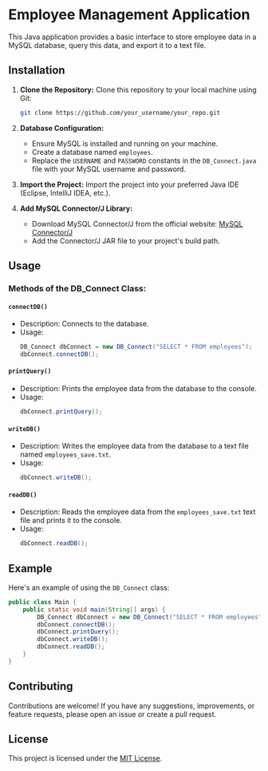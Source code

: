 # Employee Management Application

This Java application provides a basic interface to store employee data in a MySQL database, query this data, and export it to a text file.

## Installation

1. **Clone the Repository:** Clone this repository to your local machine using Git:

   ```bash
   git clone https://github.com/your_username/your_repo.git
   ```

2. **Database Configuration:**
    - Ensure MySQL is installed and running on your machine.
    - Create a database named `employees`.
    - Replace the `USERNAME` and `PASSWORD` constants in the `DB_Connect.java` file with your MySQL username and password.

3. **Import the Project:** Import the project into your preferred Java IDE (Eclipse, IntelliJ IDEA, etc.).

4. **Add MySQL Connector/J Library:**
    - Download MySQL Connector/J from the official website: [MySQL Connector/J](https://dev.mysql.com/downloads/connector/j/)
    - Add the Connector/J JAR file to your project's build path.

## Usage

### Methods of the DB_Connect Class:

#### `connectDB()`

- Description: Connects to the database.
- Usage:
  ```java
  DB_Connect dbConnect = new DB_Connect("SELECT * FROM employees");
  dbConnect.connectDB();
  ```

#### `printQuery()`

- Description: Prints the employee data from the database to the console.
- Usage:
  ```java
  dbConnect.printQuery();
  ```

#### `writeDB()`

- Description: Writes the employee data from the database to a text file named `employees_save.txt`.
- Usage:
  ```java
  dbConnect.writeDB();
  ```

#### `readDB()`

- Description: Reads the employee data from the `employees_save.txt` text file and prints it to the console.
- Usage:
  ```java
  dbConnect.readDB();
  ```

## Example

Here's an example of using the `DB_Connect` class:

```java
public class Main {
    public static void main(String[] args) {
        DB_Connect dbConnect = new DB_Connect("SELECT * FROM employees");
        dbConnect.connectDB();
        dbConnect.printQuery();
        dbConnect.writeDB();
        dbConnect.readDB();
    }
}
```

## Contributing

Contributions are welcome! If you have any suggestions, improvements, or feature requests, please open an issue or create a pull request.

## License

This project is licensed under the [MIT License](LICENSE).
